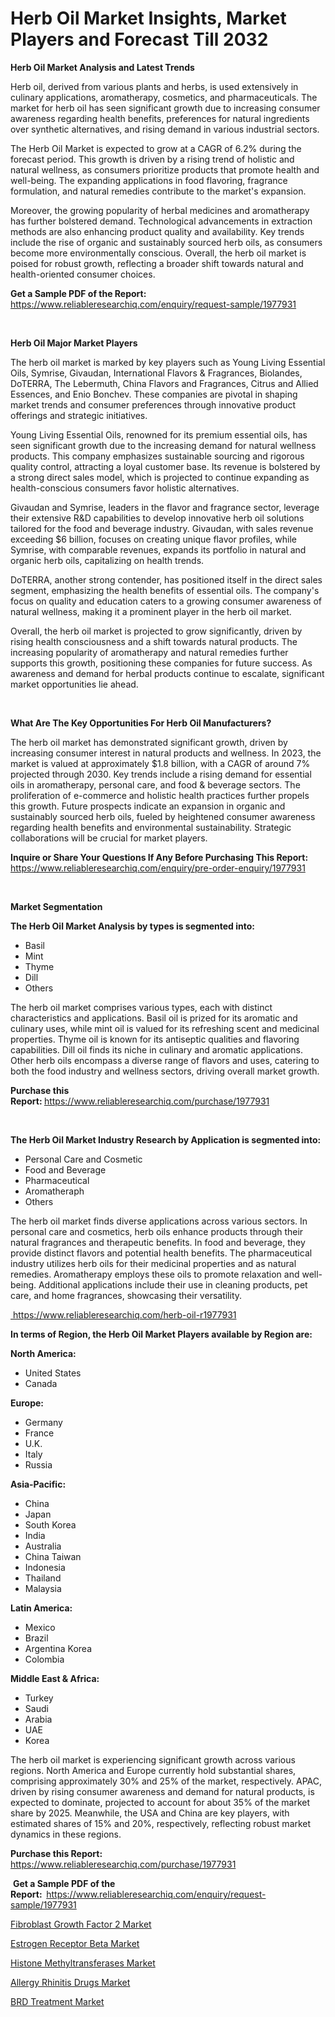 <p><h1>Herb Oil Market Insights, Market Players and Forecast Till 2032</h1></p><p><strong>Herb Oil Market Analysis and Latest Trends</strong></p>
<p><p>Herb oil, derived from various plants and herbs, is used extensively in culinary applications, aromatherapy, cosmetics, and pharmaceuticals. The market for herb oil has seen significant growth due to increasing consumer awareness regarding health benefits, preferences for natural ingredients over synthetic alternatives, and rising demand in various industrial sectors. </p><p>The Herb Oil Market is expected to grow at a CAGR of 6.2% during the forecast period. This growth is driven by a rising trend of holistic and natural wellness, as consumers prioritize products that promote health and well-being. The expanding applications in food flavoring, fragrance formulation, and natural remedies contribute to the market's expansion. </p><p>Moreover, the growing popularity of herbal medicines and aromatherapy has further bolstered demand. Technological advancements in extraction methods are also enhancing product quality and availability. Key trends include the rise of organic and sustainably sourced herb oils, as consumers become more environmentally conscious. Overall, the herb oil market is poised for robust growth, reflecting a broader shift towards natural and health-oriented consumer choices.</p></p>
<p><strong>Get a Sample PDF of the Report:&nbsp;</strong> <a href="https://www.reliableresearchiq.com/enquiry/request-sample/1977931?utm_campaign=973&utm_medium=2&utm_source=Github&utm_content=ia&utm_term=08032025&utm_id=herb-oil">https://www.reliableresearchiq.com/enquiry/request-sample/1977931</a></p>
<p>&nbsp;</p>
<p><strong>Herb Oil Major Market Players</strong></p>
<p><p>The herb oil market is marked by key players such as Young Living Essential Oils, Symrise, Givaudan, International Flavors & Fragrances, Biolandes, DoTERRA, The Lebermuth, China Flavors and Fragrances, Citrus and Allied Essences, and Enio Bonchev. These companies are pivotal in shaping market trends and consumer preferences through innovative product offerings and strategic initiatives.</p><p>Young Living Essential Oils, renowned for its premium essential oils, has seen significant growth due to the increasing demand for natural wellness products. This company emphasizes sustainable sourcing and rigorous quality control, attracting a loyal customer base. Its revenue is bolstered by a strong direct sales model, which is projected to continue expanding as health-conscious consumers favor holistic alternatives.</p><p>Givaudan and Symrise, leaders in the flavor and fragrance sector, leverage their extensive R&D capabilities to develop innovative herb oil solutions tailored for the food and beverage industry. Givaudan, with sales revenue exceeding $6 billion, focuses on creating unique flavor profiles, while Symrise, with comparable revenues, expands its portfolio in natural and organic herb oils, capitalizing on health trends.</p><p>DoTERRA, another strong contender, has positioned itself in the direct sales segment, emphasizing the health benefits of essential oils. The company's focus on quality and education caters to a growing consumer awareness of natural wellness, making it a prominent player in the herb oil market.</p><p>Overall, the herb oil market is projected to grow significantly, driven by rising health consciousness and a shift towards natural products. The increasing popularity of aromatherapy and natural remedies further supports this growth, positioning these companies for future success. As awareness and demand for herbal products continue to escalate, significant market opportunities lie ahead.</p></p>
<p>&nbsp;</p>
<p><strong>What Are The Key Opportunities For Herb Oil Manufacturers?</strong></p>
<p><p>The herb oil market has demonstrated significant growth, driven by increasing consumer interest in natural products and wellness. In 2023, the market is valued at approximately $1.8 billion, with a CAGR of around 7% projected through 2030. Key trends include a rising demand for essential oils in aromatherapy, personal care, and food & beverage sectors. The proliferation of e-commerce and holistic health practices further propels this growth. Future prospects indicate an expansion in organic and sustainably sourced herb oils, fueled by heightened consumer awareness regarding health benefits and environmental sustainability. Strategic collaborations will be crucial for market players.</p></p>
<p><strong>Inquire or Share Your Questions If Any Before Purchasing This Report:</strong> <a href="https://www.reliableresearchiq.com/enquiry/pre-order-enquiry/1977931?utm_campaign=973&utm_medium=2&utm_source=Github&utm_content=ia&utm_term=08032025&utm_id=herb-oil">https://www.reliableresearchiq.com/enquiry/pre-order-enquiry/1977931</a></p>
<p>&nbsp;</p>
<p><strong>Market Segmentation</strong></p>
<p><strong>The Herb Oil Market Analysis by types is segmented into:</strong></p>
<p><ul><li>Basil</li><li>Mint</li><li>Thyme</li><li>Dill</li><li>Others</li></ul></p>
<p><p>The herb oil market comprises various types, each with distinct characteristics and applications. Basil oil is prized for its aromatic and culinary uses, while mint oil is valued for its refreshing scent and medicinal properties. Thyme oil is known for its antiseptic qualities and flavoring capabilities. Dill oil finds its niche in culinary and aromatic applications. Other herb oils encompass a diverse range of flavors and uses, catering to both the food industry and wellness sectors, driving overall market growth.</p></p>
<p><strong>Purchase this Report:&nbsp;</strong><a href="https://www.reliableresearchiq.com/purchase/1977931?utm_campaign=973&utm_medium=2&utm_source=Github&utm_content=ia&utm_term=08032025&utm_id=herb-oil">https://www.reliableresearchiq.com/purchase/1977931</a></p>
<p>&nbsp;</p>
<p><strong>The Herb Oil Market Industry Research by Application is segmented into:</strong></p>
<p><ul><li>Personal Care and Cosmetic</li><li>Food and Beverage</li><li>Pharmaceutical</li><li>Aromatheraph</li><li>Others</li></ul></p>
<p><p>The herb oil market finds diverse applications across various sectors. In personal care and cosmetics, herb oils enhance products through their natural fragrances and therapeutic benefits. In food and beverage, they provide distinct flavors and potential health benefits. The pharmaceutical industry utilizes herb oils for their medicinal properties and as natural remedies. Aromatherapy employs these oils to promote relaxation and well-being. Additional applications include their use in cleaning products, pet care, and home fragrances, showcasing their versatility.</p></p>
<p><a href="https://www.reliableresearchiq.com/herb-oil-r1977931?utm_campaign=973&utm_medium=2&utm_source=Github&utm_content=ia&utm_term=08032025&utm_id=herb-oil">&nbsp;https://www.reliableresearchiq.com/herb-oil-r1977931</a></p>
<p><strong>In terms of Region, the Herb Oil Market Players available by Region are:</strong></p>
<p>
    <p> <strong> North America: </strong>
        <ul>
            <li>United States</li>
            <li>Canada</li>
        </ul>
        </p> 
    <p> <strong> Europe: </strong>
        <ul>
            <li>Germany</li>
            <li>France</li>
            <li>U.K.</li>
            <li>Italy</li>
            <li>Russia</li>
        </ul>
        </p> 
    <p> <strong> Asia-Pacific: </strong>
        <ul>
            <li>China</li>
            <li>Japan</li>
            <li>South Korea</li>
            <li>India</li>
            <li>Australia</li>
            <li>China Taiwan</li>
            <li>Indonesia</li>
            <li>Thailand</li>
            <li>Malaysia</li>
        </ul>
        </p> 
    <p> <strong> Latin America: </strong>
        <ul>
            <li>Mexico</li>
            <li>Brazil</li>
            <li>Argentina Korea</li>
            <li>Colombia</li>
        </ul>
        </p> 
    <p> <strong> Middle East & Africa: </strong>
        <ul>
            <li>Turkey</li>
            <li>Saudi</li>
            <li>Arabia</li>
            <li>UAE</li>
            <li>Korea</li>
        </ul>
    </p>
    </p>
<p><p>The herb oil market is experiencing significant growth across various regions. North America and Europe currently hold substantial shares, comprising approximately 30% and 25% of the market, respectively. APAC, driven by rising consumer awareness and demand for natural products, is expected to dominate, projected to account for about 35% of the market share by 2025. Meanwhile, the USA and China are key players, with estimated shares of 15% and 20%, respectively, reflecting robust market dynamics in these regions.</p></p>
<p><strong>Purchase this Report: </strong><a href="https://www.reliableresearchiq.com/purchase/1977931?utm_campaign=973&utm_medium=2&utm_source=Github&utm_content=ia&utm_term=08032025&utm_id=herb-oil">https://www.reliableresearchiq.com/purchase/1977931</a></p>
<p>&nbsp;<strong>Get a Sample PDF of the Report:&nbsp;&nbsp;</strong><a href="https://www.reliableresearchiq.com/enquiry/request-sample/1977931?utm_campaign=973&utm_medium=2&utm_source=Github&utm_content=ia&utm_term=08032025&utm_id=herb-oil">https://www.reliableresearchiq.com/enquiry/request-sample/1977931</a></p>
<p><strong></strong></p>
<p><p><a href="https://github.com/oshodikurc/Market-Research-Report-List-1/blob/main/fibroblast-growth-factor-2-market.md?utm_campaign=973&utm_medium=2&utm_source=Github&utm_content=ia&utm_term=08032025&utm_id=herb-oil">Fibroblast Growth Factor 2 Market</a></p><p><a href="https://github.com/arifasabeygb/Market-Research-Report-List-1/blob/main/estrogen-receptor-beta-market.md?utm_campaign=973&utm_medium=2&utm_source=Github&utm_content=ia&utm_term=08032025&utm_id=herb-oil">Estrogen Receptor Beta Market</a></p><p><a href="https://github.com/ocambdidarhz/Market-Research-Report-List-1/blob/main/histone-methyltransferases-market.md?utm_campaign=973&utm_medium=2&utm_source=Github&utm_content=ia&utm_term=08032025&utm_id=herb-oil">Histone Methyltransferases Market</a></p><p><a href="https://github.com/ajegiobitsa/Market-Research-Report-List-1/blob/main/allergy-rhinitis-drugs-market.md?utm_campaign=973&utm_medium=2&utm_source=Github&utm_content=ia&utm_term=08032025&utm_id=herb-oil">Allergy Rhinitis Drugs Market</a></p><p><a href="https://github.com/aslinalirey9/Market-Research-Report-List-1/blob/main/brd-treatment-market.md?utm_campaign=973&utm_medium=2&utm_source=Github&utm_content=ia&utm_term=08032025&utm_id=herb-oil">BRD Treatment Market</a></p></p>